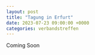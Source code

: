 ```yaml
---
layout: post
title: "Tagung in Erfurt"
date: 2023-07-23 09:00:00 +0000
categories: verbandstreffen
---
```


Coming Soon
